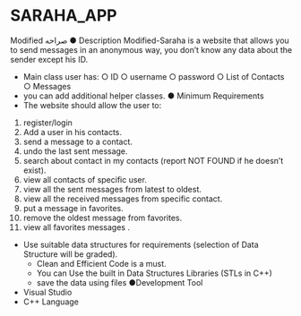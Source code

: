 # SARAHA_APP
Modified صراحه
● Description
Modified-Saraha is a website that allows you to send messages in an anonymous way, you 
don’t know any data about the sender except his ID.
- Main class user has:
○ ID
○ username
○ password
○ List of Contacts
○ Messages
- you can add additional helper classes.
● Minimum Requirements
- The website should allow the user to: 
1. register/login
2. Add a user in his contacts.
3. send a message to a contact.
4. undo the last sent message.
5. search about contact in my contacts (report NOT FOUND if he doesn’t exist).
6. view all contacts of specific user.
7. view all the sent messages from latest to oldest.
8. view all the received messages from specific contact.
9. put a message in favorites.
10. remove the oldest message from favorites.
11. view all favorites messages .
- Use suitable data structures for requirements (selection of Data Structure will be 
graded).
  - Clean and Efficient Code is a must.
  - You can Use the built in Data Structures Libraries (STLs in C++)
  - save the data using files
●Development Tool
- Visual Studio
- C++ Language 
